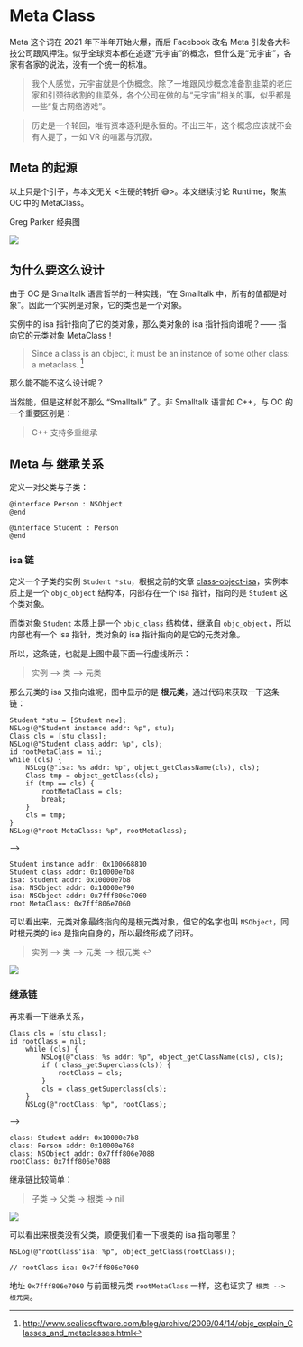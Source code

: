 # Meta Class


Meta 这个词在 2021 年下半年开始火爆，而后 Facebook 改名 Meta 引发各大科技公司跟风押注。似乎全球资本都在追逐“元宇宙”的概念，但什么是“元宇宙”，各家有各家的说法，没有一个统一的标准。

<!--more-->

> 我个人感觉，元宇宙就是个伪概念。除了一堆跟风炒概念准备割韭菜的老庄家和引颈待收割的韭菜外，各个公司在做的与“元宇宙”相关的事，似乎都是一些“复古网络游戏”。

> 历史是一个轮回，唯有资本逐利是永恒的。不出三年，这个概念应该就不会有人提了，一如 VR 的喧嚣与沉寂。

## Meta 的起源

以上只是个引子，与本文无关 <生硬的转折 😅>。本文继续讨论 Runtime，聚焦 OC 中的 MetaClass。

Greg Parker 经典图

![](https://ryder-1252249141.cos.ap-shanghai.myqcloud.com/uPic/2021-12-23-class-diagram.png)

## 为什么要这么设计

由于 OC 是 Smalltalk 语言哲学的一种实践，“在 Smalltalk 中，所有的值都是对象”。因此一个实例是对象，它的类也是一个对象。

实例中的 isa 指针指向了它的类对象，那么类对象的 isa 指针指向谁呢？—— 指向它的元类对象 MetaClass！

> Since a class is an object, it must be an instance of some other class: a metaclass. [^1]

那么能不能不这么设计呢？

当然能，但是这样就不那么 “Smalltalk” 了。非 Smalltalk 语言如 C++，与 OC 的一个重要区别是：

> C++ 支持多重继承

## Meta 与 继承关系

定义一对父类与子类：

```
@interface Person : NSObject
@end

@interface Student : Person
@end
```

### isa 链

定义一个子类的实例 `Student *stu`，根据之前的文章 [class-object-isa](./class-object-isa/)，实例本质上是一个 `objc_object` 结构体，内部存在一个 isa 指针，指向的是 `Student` 这个类对象。

而类对象 `Student` 本质上是一个 `objc_class` 结构体，继承自 `objc_object`，所以内部也有一个 isa 指针，类对象的 isa 指针指向的是它的元类对象。

所以，这条链，也就是上图中最下面一行虚线所示：

> 实例 --> 类 --> 元类

那么元类的 isa 又指向谁呢，图中显示的是 **根元类**，通过代码来获取一下这条链：

```
Student *stu = [Student new];
NSLog(@"Student instance addr: %p", stu);
Class cls = [stu class];
NSLog(@"Student class addr: %p", cls);
id rootMetaClass = nil;
while (cls) {
    NSLog(@"isa: %s addr: %p", object_getClassName(cls), cls);
    Class tmp = object_getClass(cls);
    if (tmp == cls) {
        rootMetaClass = cls;
        break;
    }
    cls = tmp;
}
NSLog(@"root MetaClass: %p", rootMetaClass);
```

-->

```
Student instance addr: 0x100668810
Student class addr: 0x10000e7b8
isa: Student addr: 0x10000e7b8
isa: NSObject addr: 0x10000e790
isa: NSObject addr: 0x7fff806e7060
root MetaClass: 0x7fff806e7060
```

可以看出来，元类对象最终指向的是根元类对象，但它的名字也叫 `NSObject`，同时根元类的 isa 是指向自身的，所以最终形成了闭环。

> 实例 --> 类 --> 元类 --> 根元类 ↩️

![](https://ryder-1252249141.cos.ap-shanghai.myqcloud.com/uPic/2022-02-18-hlCbiY.png)

### 继承链

再来看一下继承关系，

```
Class cls = [stu class];
id rootClass = nil;
    while (cls) {
        NSLog(@"class: %s addr: %p", object_getClassName(cls), cls);
        if (!class_getSuperclass(cls)) {
            rootClass = cls;
        }
        cls = class_getSuperclass(cls);
    }
    NSLog(@"rootClass: %p", rootClass);
```

-->

```
class: Student addr: 0x10000e7b8
class: Person addr: 0x10000e768
class: NSObject addr: 0x7fff806e7088
rootClass: 0x7fff806e7088
```

继承链比较简单：

> 子类 -> 父类 -> 根类 -> nil

![](https://ryder-1252249141.cos.ap-shanghai.myqcloud.com/uPic/2022-02-18-3DVEXQ.png)

可以看出来根类没有父类，顺便我们看一下根类的 isa 指向哪里？

```
NSLog(@"rootClass'isa: %p", object_getClass(rootClass));

// rootClass'isa: 0x7fff806e7060
```

地址 `0x7fff806e7060` 与前面根元类 `rootMetaClass` 一样，这也证实了 `根类 --> 根元类`。

[^1]: http://www.sealiesoftware.com/blog/archive/2009/04/14/objc_explain_Classes_and_metaclasses.html









